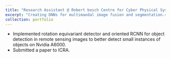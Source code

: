 ```yaml
---
title: "Research Assistant @ Robert bosch Centre for Cyber Physical Systems, IISC Bangalore"
excerpt: "Creating DNNs for multimaodal image fusion and segmentation.<br/>"
collection: portfolio
---
```


* Implemented rotation equivariant detector and oriented RCNN for object detection in remote sensing images to better detect small instances of objects on Nvidia A6000.
* Submitted a paper to ICRA.
